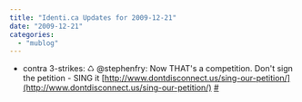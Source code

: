 ```yaml
---
title: "Identi.ca Updates for 2009-12-21"
date: "2009-12-21"
categories: 
  - "mublog"
---
```


- contra 3-strikes: ♺ @stephenfry: Now THAT's a competition. Don't sign the petition - SING it [http://www.dontdisconnect.us/sing-our-petition/](http://www.dontdisconnect.us/sing-our-petition/) [#](http://identi.ca/notice/17137835)
